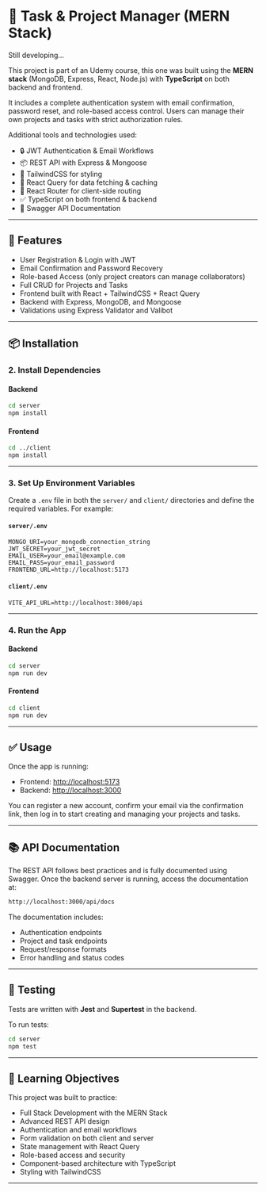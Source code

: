 # 📝 Task & Project Manager (MERN Stack)

Still developing...

This project is part of an Udemy course, this one was built using the **MERN stack** (MongoDB, Express, React, Node.js) with **TypeScript** on both backend and frontend.

It includes a complete authentication system with email confirmation, password reset, and role-based access control. Users can manage their own projects and tasks with strict authorization rules.

Additional tools and technologies used:
- 🔒 JWT Authentication & Email Workflows
- 📦 REST API with Express & Mongoose
- 💅 TailwindCSS for styling
- 🧠 React Query for data fetching & caching
- 🔄 React Router for client-side routing
- ✅ TypeScript on both frontend & backend
- 📄 Swagger API Documentation

---

## 🚀 Features

- User Registration & Login with JWT
- Email Confirmation and Password Recovery
- Role-based Access (only project creators can manage collaborators)
- Full CRUD for Projects and Tasks
- Frontend built with React + TailwindCSS + React Query
- Backend with Express, MongoDB, and Mongoose
- Validations using Express Validator and Valibot

---

## 📦 Installation

### 2. Install Dependencies

#### Backend
```bash
cd server
npm install
```

#### Frontend
```bash
cd ../client
npm install
```

---

### 3. Set Up Environment Variables

Create a `.env` file in both the `server/` and `client/` directories and define the required variables. For example:

#### `server/.env`
```env
MONGO_URI=your_mongodb_connection_string
JWT_SECRET=your_jwt_secret
EMAIL_USER=your_email@example.com
EMAIL_PASS=your_email_password
FRONTEND_URL=http://localhost:5173
```

#### `client/.env`
```env
VITE_API_URL=http://localhost:3000/api
```

---

### 4. Run the App

#### Backend
```bash
cd server
npm run dev
```

#### Frontend
```bash
cd client
npm run dev
```

---

## ✅ Usage

Once the app is running:

- Frontend: [http://localhost:5173](http://localhost:5173)
- Backend: [http://localhost:3000](http://localhost:3000)

You can register a new account, confirm your email via the confirmation link, then log in to start creating and managing your projects and tasks.

---

## 📚 API Documentation

The REST API follows best practices and is fully documented using Swagger. Once the backend server is running, access the documentation at:

```bash
http://localhost:3000/api/docs
```

The documentation includes:
- Authentication endpoints
- Project and task endpoints
- Request/response formats
- Error handling and status codes

---

## 🧪 Testing

Tests are written with **Jest** and **Supertest** in the backend.

To run tests:

```bash
cd server
npm test
```

---

## 🧠 Learning Objectives

This project was built to practice:

- Full Stack Development with the MERN Stack
- Advanced REST API design
- Authentication and email workflows
- Form validation on both client and server
- State management with React Query
- Role-based access and security
- Component-based architecture with TypeScript
- Styling with TailwindCSS

---
